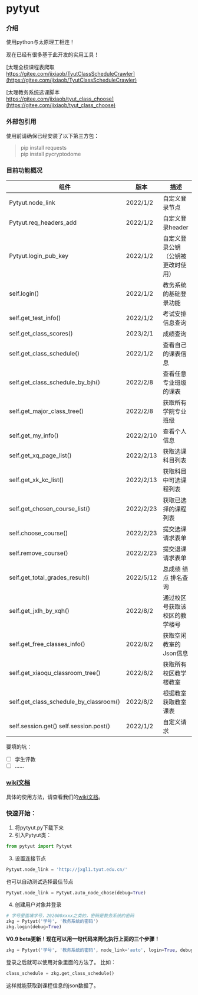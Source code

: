 # pytyut

### 介绍
使用python与太原理工相连！

现在已经有很多基于此开发的实用工具！

[太理全校课程表爬取<br>https://gitee.com/jixiaob/TyutClassScheduleCrawler](https://gitee.com/jixiaob/TyutClassScheduleCrawler)

[太理教务系统选课脚本<br>https://gitee.com/jixiaob/tyut_class_choose](https://gitee.com/jixiaob/tyut_class_choose)


### 外部包引用
使用前请确保已经安装了以下第三方包：
>pip install requests
><br>
> pip install pycryptodome

### 目前功能概况
| 组件                                     | 版本         | 描述                |
|----------------------------------------|------------|-------------------|
| Pytyut.node_link                       | 2022/1/2   | 自定义登录节点           |
| Pytyut.req_headers_add                 | 2022/1/2   | 自定义登录header       |
| Pytyut.login_pub_key                   | 2022/1/2   | 自定义登录公钥（公钥被更改时使用） |
| self.login()                           | 2022/1/2   | 教务系统的基础登录功能       |
| self.get_test_info()                   | 2022/1/2   | 考试安排信息查询          |
| self.get_class_scores()                | 2023/2/1   | 成绩查询              |
| self.get_class_schedule()              | 2022/1/2   | 查看自己的课表信息         |
| self.get_class_schedule_by_bjh()       | 2022/2/8   | 查看任意专业班级的课表       |
| self.get_major_class_tree()            | 2022/2/8   | 获取所有学院专业班级        |
| self.get_my_info()                     | 2022/2/10  | 查看个人信息            |
| self.get_xq_page_list()                | 2022/2/13  | 获取选课科目列表          |
| self.get_xk_kc_list()                  | 2022/2/13  | 获取科目中可选课程列表       |
| self.get_chosen_course_list()          | 2022/2/23  | 获取已选择的课程列表        |
| self.choose_course()                   | 2022/2/23  | 提交选课请求表单          |
| self.remove_course()                   | 2022/2/23  | 提交退课请求表单          |
| self.get_total_grades_result()         | 2022/5/12  | 总成绩 绩点 排名查询       |
| self.get_jxlh_by_xqh()                 | 2022/8/2   | 通过校区号获取该校区的教学楼号   |
| self.get_free_classes_info()           | 2022/8/2   | 获取空闲教室的Json信息     |
| self.get_xiaoqu_classroom_tree()       | 2022/8/2   | 获取所有校区教学楼教室       |
| self.get_class_schedule_by_classroom() | 2022/8/2   | 根据教室获取教室课表        |
| self.session.get() self.session.post() | 2022/1/2   | 自定义请求             |

要填的坑：
- [ ] 学生评教
- [ ] ……

### [wiki文档](https://gitee.com/jixiaob/pytyut/wikis/%E5%BC%80%E5%A7%8B/%E7%AE%80%E4%BB%8B)
具体的使用方法，请查看我们的[wiki文档](https://gitee.com/jixiaob/pytyut/wikis/%E5%BC%80%E5%A7%8B/%E7%AE%80%E4%BB%8B)。

### 快速开始：
1. 将pytyut.py下载下来
2. 引入Pytyut类：
```python
from pytyut import Pytyut
```
3. 设置连接节点
```python
Pytyut.node_link = 'http://jxgl1.tyut.edu.cn/'
```
也可以自动测试选择最佳节点
```python
Pytyut.node_link = Pytyut.auto_node_chose(debug=True)
```
4. 创建用户对象并登录
```python
# 学号里面填学号，202000xxxx之类的，密码是教务系统的密码
zkg = Pytyut('学号', '教务系统的密码')
zkg.login(debug=True)
```
**V0.9 beta更新！现在可以用一句代码来简化执行上面的三个步骤！**
```python
zkg = Pytyut('学号', '教务系统的密码', node_link='auto', login=True, debug=True)
```

登录之后就可以使用对象里面的方法了。
比如：
```python
class_schedule = zkg.get_class_schedule()
```
这样就能获取到课程信息的json数据了。


